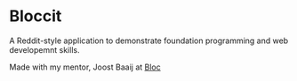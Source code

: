 # Bloccit

A Reddit-style application to demonstrate foundation programming and web
developemnt skills.

Made with my mentor, Joost Baaij at [Bloc](http://bloc.io)

